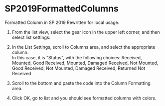 # SP2019FormattedColumns
Formatted Column in SP 2019
Rewritten for local usage.

1.  From the list view, select the gear icon in the upper left corner, and then select list settings:

2.  In the List Settings, scroll to Columns area, and select the appropriate column.  
    In this case, it is "Status", with the following choices:
	      Received, Mounted, Good
	      Received, Mounted, Damaged
	      Received, Not Mounted, Good
	      Received, Not Mounted, Damaged
	      Received, Returned
        Not Received
        
3.  Scroll to the bottom and paste the code into the Column Formatting area.

4.  Click OK, go to list and you should see formatted columns with colors. 
